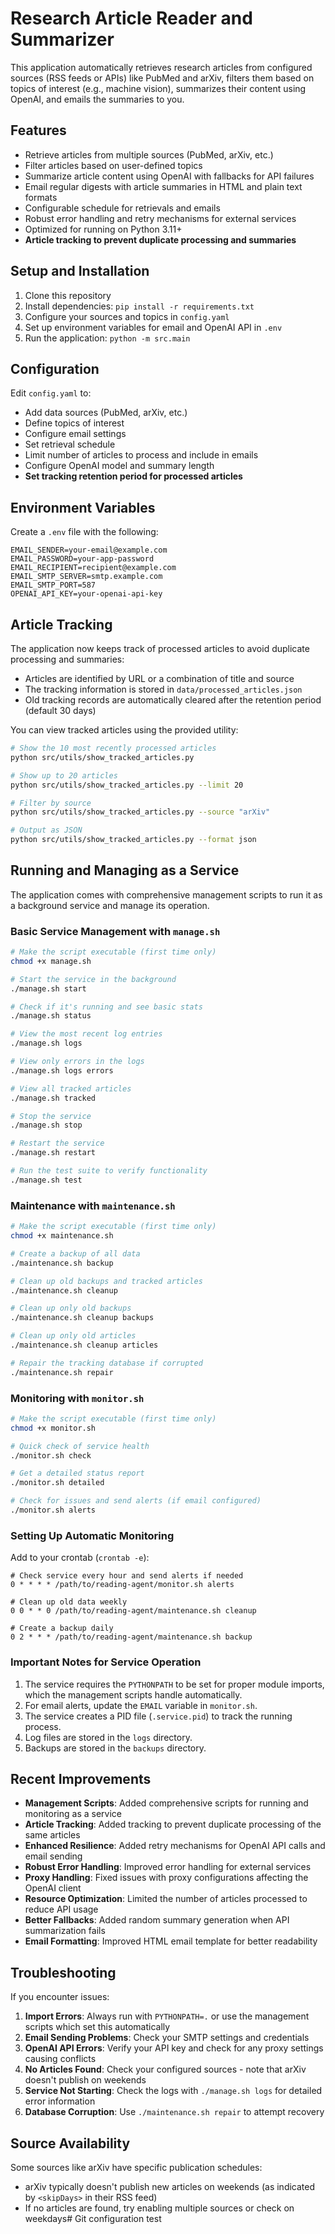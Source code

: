 # Research Article Reader and Summarizer

This application automatically retrieves research articles from configured sources (RSS feeds or APIs) like PubMed and arXiv, filters them based on topics of interest (e.g., machine vision), summarizes their content using OpenAI, and emails the summaries to you.

## Features

- Retrieve articles from multiple sources (PubMed, arXiv, etc.)
- Filter articles based on user-defined topics
- Summarize article content using OpenAI with fallbacks for API failures
- Email regular digests with article summaries in HTML and plain text formats
- Configurable schedule for retrievals and emails
- Robust error handling and retry mechanisms for external services
- Optimized for running on Python 3.11+
- **Article tracking to prevent duplicate processing and summaries**

## Setup and Installation

1. Clone this repository
2. Install dependencies: `pip install -r requirements.txt`
3. Configure your sources and topics in `config.yaml`
4. Set up environment variables for email and OpenAI API in `.env`
5. Run the application: `python -m src.main`

## Configuration

Edit `config.yaml` to:
- Add data sources (PubMed, arXiv, etc.)
- Define topics of interest
- Configure email settings
- Set retrieval schedule
- Limit number of articles to process and include in emails
- Configure OpenAI model and summary length
- **Set tracking retention period for processed articles**

## Environment Variables

Create a `.env` file with the following:
```
EMAIL_SENDER=your-email@example.com
EMAIL_PASSWORD=your-app-password
EMAIL_RECIPIENT=recipient@example.com
EMAIL_SMTP_SERVER=smtp.example.com
EMAIL_SMTP_PORT=587
OPENAI_API_KEY=your-openai-api-key
```

## Article Tracking

The application now keeps track of processed articles to avoid duplicate processing and summaries:

- Articles are identified by URL or a combination of title and source
- The tracking information is stored in `data/processed_articles.json`
- Old tracking records are automatically cleared after the retention period (default 30 days)

You can view tracked articles using the provided utility:

```bash
# Show the 10 most recently processed articles
python src/utils/show_tracked_articles.py

# Show up to 20 articles
python src/utils/show_tracked_articles.py --limit 20

# Filter by source
python src/utils/show_tracked_articles.py --source "arXiv"

# Output as JSON
python src/utils/show_tracked_articles.py --format json
```

## Running and Managing as a Service

The application comes with comprehensive management scripts to run it as a background service and manage its operation.

### Basic Service Management with `manage.sh`

```bash
# Make the script executable (first time only)
chmod +x manage.sh

# Start the service in the background
./manage.sh start

# Check if it's running and see basic stats
./manage.sh status

# View the most recent log entries
./manage.sh logs

# View only errors in the logs
./manage.sh logs errors

# View all tracked articles
./manage.sh tracked

# Stop the service
./manage.sh stop

# Restart the service
./manage.sh restart

# Run the test suite to verify functionality
./manage.sh test
```

### Maintenance with `maintenance.sh`

```bash
# Make the script executable (first time only)
chmod +x maintenance.sh

# Create a backup of all data
./maintenance.sh backup

# Clean up old backups and tracked articles
./maintenance.sh cleanup

# Clean up only old backups
./maintenance.sh cleanup backups

# Clean up only old articles
./maintenance.sh cleanup articles

# Repair the tracking database if corrupted
./maintenance.sh repair
```

### Monitoring with `monitor.sh`

```bash
# Make the script executable (first time only)
chmod +x monitor.sh

# Quick check of service health
./monitor.sh check

# Get a detailed status report
./monitor.sh detailed

# Check for issues and send alerts (if email configured)
./monitor.sh alerts
```

### Setting Up Automatic Monitoring

Add to your crontab (`crontab -e`):

```
# Check service every hour and send alerts if needed
0 * * * * /path/to/reading-agent/monitor.sh alerts

# Clean up old data weekly
0 0 * * 0 /path/to/reading-agent/maintenance.sh cleanup

# Create a backup daily
0 2 * * * /path/to/reading-agent/maintenance.sh backup
```

### Important Notes for Service Operation

1. The service requires the `PYTHONPATH` to be set for proper module imports, which the management scripts handle automatically.
2. For email alerts, update the `EMAIL` variable in `monitor.sh`.
3. The service creates a PID file (`.service.pid`) to track the running process.
4. Log files are stored in the `logs` directory.
5. Backups are stored in the `backups` directory.

## Recent Improvements

- **Management Scripts**: Added comprehensive scripts for running and monitoring as a service
- **Article Tracking**: Added tracking to prevent duplicate processing of the same articles
- **Enhanced Resilience**: Added retry mechanisms for OpenAI API calls and email sending
- **Robust Error Handling**: Improved error handling for external services
- **Proxy Handling**: Fixed issues with proxy configurations affecting the OpenAI client
- **Resource Optimization**: Limited the number of articles processed to reduce API usage
- **Better Fallbacks**: Added random summary generation when API summarization fails
- **Email Formatting**: Improved HTML email template for better readability

## Troubleshooting

If you encounter issues:

1. **Import Errors**: Always run with `PYTHONPATH=.` or use the management scripts which set this automatically
2. **Email Sending Problems**: Check your SMTP settings and credentials
3. **OpenAI API Errors**: Verify your API key and check for any proxy settings causing conflicts
4. **No Articles Found**: Check your configured sources - note that arXiv doesn't publish on weekends
5. **Service Not Starting**: Check the logs with `./manage.sh logs` for detailed error information
6. **Database Corruption**: Use `./maintenance.sh repair` to attempt recovery

## Source Availability

Some sources like arXiv have specific publication schedules:
- arXiv typically doesn't publish new articles on weekends (as indicated by `<skipDays>` in their RSS feed)
- If no articles are found, try enabling multiple sources or check on weekdays# Git configuration test
